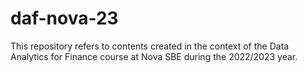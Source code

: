 # daf-nova-23
This repository refers to contents created in the context of the Data Analytics for Finance course at Nova SBE during the 2022/2023 year.
